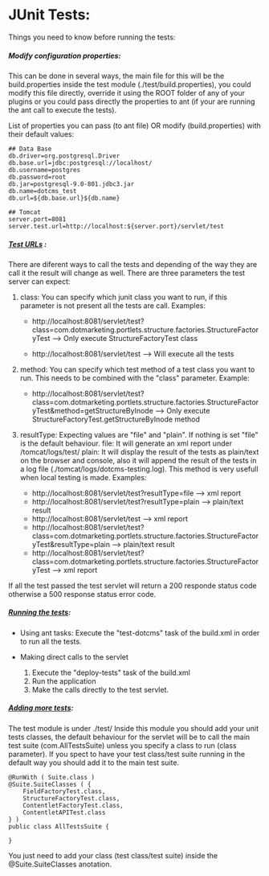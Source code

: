 # JUnit Tests:

Things you need to know before running the tests:

#####  Modify configuration properties:
This can be done in several ways, the main file for this will be the build.properties inside the test module (./test/build.properties), you could modify this file directly, override it using the ROOT folder of any of your plugins or you could pass directly the properties to ant (if your are running the ant call to execute the tests). 

List of properties you can pass (to ant file) OR modify (build.properties) with their default values:

    ## Data Base
    db.driver=org.postgresql.Driver
    db.base.url=jdbc:postgresql://localhost/
    db.username=postgres
    db.password=root
    db.jar=postgresql-9.0-801.jdbc3.jar
    db.name=dotcms_test
    db.url=${db.base.url}${db.name}
    
    ## Tomcat
    server.port=8081
    server.test.url=http://localhost:${server.port}/servlet/test

##### [Test URLs](#test-urls) :
There are diferent ways to call the tests and depending of the way they are call it the result will change as well.
There are three parameters the test server can expect:

1. class: You can specify which junit class you want to run, if this parameter is not present all the tests are call. Examples:
    
    * http://localhost:8081/servlet/test?class=com.dotmarketing.portlets.structure.factories.StructureFactoryTest   -->  Only execute StructureFactoryTest class

    * http://localhost:8081/servlet/test     --> Will execute all the tests
				
2. method: You can specify which test method of a test class you want to run. This needs to be combined with the "class" parameter. Example:
    
    * http://localhost:8081/servlet/test?class=com.dotmarketing.portlets.structure.factories.StructureFactoryTest&method=getStructureByInode   -->  Only execute StructureFactoryTest.getStructureByInode method
			
3. resultType: Expecting values are "file" and "plain". If nothing is set "file" is the default behaviour.
file: It will generate an xml report under /tomcat/logs/test/
plain: It will display the result of the tests as plain/text on the browser and console, also it will append the result of the tests in a log file (./tomcat/logs/dotcms-testing.log). This method is very usefull when local testing is made. Examples:

    * http://localhost:8081/servlet/test?resultType=file    	--> xml report
    * http://localhost:8081/servlet/test?resultType=plain	--> plain/text result
    * http://localhost:8081/servlet/test			--> xml report
    * http://localhost:8081/servlet/test?class=com.dotmarketing.portlets.structure.factories.StructureFactoryTest&resultType=plain	--> plain/text result
    * http://localhost:8081/servlet/test?class=com.dotmarketing.portlets.structure.factories.StructureFactoryTest			--> xml report

If all the test passed the test servlet will return a 200 responde status code otherwise a 500 response status error code. 

##### [Running the tests](#running-tests):
* Using ant tasks: Execute the "test-dotcms" task of the build.xml in order to run all the tests.

* Making direct calls to the servlet
	1. Execute the "deploy-tests" task of the build.xml
	2. Run the application
	3. Make the calls directly to the test servlet.


##### [Adding more tests](#adding-tests):
The test module is under ./test/ Inside this module you should add your unit tests classes, the default behaviour for the servlet will be to call the main test suite (com.AllTestsSuite) unless you specify a class to run (class parameter). If you spect to have your test class/test suite running in the default way you should add it to the main test suite.

	@RunWith ( Suite.class )
	@Suite.SuiteClasses ( {
		FieldFactoryTest.class,
		StructureFactoryTest.class,
		ContentletFactoryTest.class,
		ContentletAPITest.class
	} )
	public class AllTestsSuite {

	}

You just need to add your class (test class/test suite) inside the @Suite.SuiteClasses anotation.


